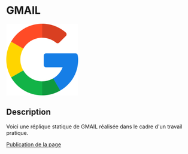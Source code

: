 # GMAIL

![Logo du projet](favicon/android-chrome-192x192.png)

## Description
Voici une réplique statique de GMAIL réalisée dans le cadre d'un travail pratique.

[Publication de la page](https://beniedia.github.io/projetgmail/)